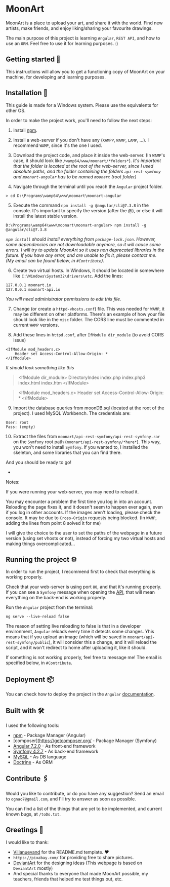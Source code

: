 # MoonArt

MoonArt is a place to upload your art, and share it with the world. Find new artists, make friends, and enjoy liking/sharing your favourite drawings.

The main purpose of this project is learning `Angular`, `REST API`, and how to use an `ORM`. Feel free to use it for learning purposes. :)


## Getting started 🚀

This instructions will allow you to get a functioning copy of MoonArt on your machine, for developing and learning purposes. 


## Installation 🔧

This guide is made for a Windows system. Please use the equivalents for other OS.

In order to make the project work, you'll need to follow the next steps:

1) Install [npm](https://www.npmjs.com/).


2) Install a web-server if you don't have any (`XAMPP`, `WAMP`, `LAMP`, ...). I recommend `WAMP`, since it's the one I used.


3) Download the project code, and place it inside the web-server. (In `WAMP`'s case, it should look like `/wamp64/www/moonart/*folders*`).
_It's important that the folder is located at the root of the web-server, since I used absolute paths, and the folder containing the folders `api-rest-symfony` and `moonart-angular` has to be named `moonart` (root folder)_


4) Navigate through the terminal until you reach the `Angular` project folder.

```
> cd D:\Programs\wamp64\www\moonart\moonart-angular
```


5) Execute the command `npm install -g @angular/cli@7.3.8` in the console. It's important to specify the version (after the @), or else it will install the latest stable version.

```
D:\Programs\wamp64\www\moonart\moonart-angular> npm install -g @angular/cli@7.3.8
```

_`npm install` should install everything from `package-lock.json`. However, some dependencies are not downloadable anymore, so it will cause some errors. I will try to update MoonArt so it uses non deprecated libraries in the future. If you have any error, and are unable to fix it, please contact me. (My email can be found below, in `#Contribute`)._


6) Create two virtual hosts. In Windows, it should be located in somewhere like `C:\Windows\System32\drivers\etc`. Add the lines:

```
127.0.0.1 moonart.io
127.0.0.1 moonart-api.io
```

_You will need administrator permissions to edit this file._

7) Change (or create a `httpd-vhosts.conf`) file. This was needed for `WAMP`, it may be different on other platforms. There's an example of how your file should look like in the `misc` folder. The CORS line must be commented in current `WAMP` versions.


8) Add these lines in `httpd.conf`, after `IfModule dir_module` (to avoid CORS issue)

```
<IfModule mod_headers.c>
    Header set Access-Control-Allow-Origin: *
</IfModule>
```

_It should look something like this_

> \<IfModule dir_module>
>    DirectoryIndex index.php index.php3 index.html index.htm
>\</IfModule\>

>\<IfModule mod_headers.c\>
>    Header set Access-Control-Allow-Origin: *
>\</IfModule\>


9) Import the database queries from moonDB.sql (located at the root of the project). I used MySQL Workbench. The credentials are:

```
User: root
Pass: (empty)
```


10) Extract the files from `moonart/api-rest-symfony/api-rest-symfony.rar` on the `Symfony` root path (`moonart/api-rest-symfony/*here*`). This way, you won't need to install `Symfony`. If you wanted to, I installed the skeleton, and some libraries that you can find there.

And you should be ready to go!

-

Notes:

If you were running your web-server, you may need to reload it. 

You may encounter a problem the first time you log in into an account. Reloading the page fixes it, and it doesn't seem to happen ever again, even if you log in other accounts. If the images aren't loading, please check the console. It may be due to `Cross-Origin` requests being blocked. (In `WAMP`, adding the lines from point 8 solved it for me)

I will give the choice to the user to set the paths of the webpage in a future version (using set vhosts or not), instead of forcing my two virtual hosts and making things overcomplicated...


## Running the project ⚙️

In order to run the project, I recommend first to check that everything is working properly.

Check that your web-server is using port `80`, and that it's running properly. If you can see a `Symfony` message when opening the [API](http://moonart-api.io/), that will mean everything on the back-end is working properly.

Run the `Angular` project from the terminal:

```
ng serve --live-reload false
```

The reason of setting live reloading to false is that in a developer environment, `Angular` reloads every time it detects some changes. Yhis means that if you upload an image (which will be saved in `moonart/api-rest-symfony/public`), it will consider this a change, and it will reload the script, and it won't redirect to home after uploading it, like it should.

If something is not working properly, feel free to message me! The email is specified below, in `#Contribute`.


## Deployment 📦

You can check how to deploy the project in the `Angular` [documentation](https://angular.io/guide/deployment).


## Built with 🛠️

I used the following tools:

* [npm](https://www.npmjs.com/) - Package Manager (Angular)
* [composer](https://getcomposer.org/ - Package Manager  (Symfony)
* [Angular 7.2.0](https://angular.io/docs) - As front-end framework
* [Symfony 4.2.7](https://symfony.com/doc/current/index.html) - As back-end framework
* [MySQL](https://dev.mysql.com/doc/) - As DB language
* [Doctrine](https://www.doctrine-project.org/projects/doctrine-orm/en/2.8/index.html) - As ORM


## Contribute 🖇️

Would you like to contribute, or do you have any suggestion? Send an email to `ognao7@gmail.com`, and I'll try to answer as soon as possible.

You can find a list of the things that are yet to be implemented, and current known bugs, at `/toDo.txt`.


## Greetings 🎁

I would like to thank:

* [Villanuevand](https://github.com/Villanuevand) for the README.md template. ❤️
* `https://pixabay.com/` for providing free to share pictures.
* [DeviantArt](https://www.deviantart.com/) for the designing ideas (This webpage is based on `DeviantArt` mostly)
* And special thanks to everyone that made MoonArt possible, my teachers, friends that helped me test things out, etc.